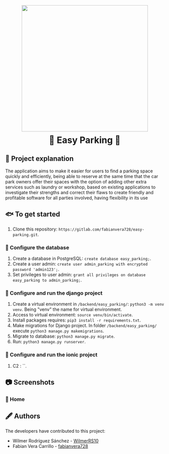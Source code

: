 <div align="center">
  <center>
    <img width="400" height="" src='https://svgshare.com/i/at2.svg' title='' />
  </center>
</div>
<div align="center">
  <center>
    <h1 style="margin-top:10px;" align="center"> 🚀
      <strong> Easy Parking </strong> 🔭
    </h1>
  </center>
</div>

## 🐧 Project explanation

The application aims to make it easier for users to find a parking space quickly and efficiently, being able to reserve at the same time that the car park owners offer their spaces with the option of adding other extra services such as laundry or workshop, based on existing applications to investigate their strengths and correct their flaws to create friendly and profitable software for all parties involved, having flexibility in its use

## 🐟 To get started 

1. Clone this repository: `https://gitlab.com/fabianvera728/easy-parking.git`.

### 👾 Configure the database

1. Create a database in PostgreSQL: `create database easy_parking;`.
2. Create a user admin: `create user admin_parking with encrypted password 'admin123';`.
3. Set privileges to user admin: `grant all privileges on database easy_parking to admin_parking;`.

### 🐋 Configure and run the django project

1. Create a virtual environment in `/backend/easy_parking/`: `python3 -m venv venv`. Being "venv" the name for virtual environment.
2. Access to virtual environment: `source venv/bin/activate`.
3. Install packages requires: `pip3 install -r requirements.txt`.
4. Make migrations for Django project. In folder `/backend/easy_parking/` execute `python3 manage.py makemigrations`.
5. Migrate to database: `python3 manage.py migrate`.
6. Run: `python3 manage.py runserver`.

### 🐋 Configure and run the ionic project

1. C2 : ``.

## 📷 Screenshots
### 🦀 Home

## 🖋️ Authors

The developers have contributed to this project:

* Wilmer Rodríguez Sánchez - <a href="https://gitlab.com/WilmerRS10"> WilmerRS10 </a>
* Fabian Vera Carrillo - <a href="https://gitlab.com/fabianvera728"> fabianvera728 </a>
